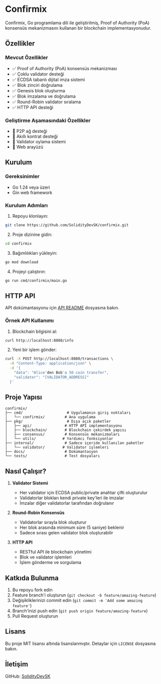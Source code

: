 # Confirmix

Confirmix, Go programlama dili ile geliştirilmiş, Proof of Authority (PoA) konsensüs mekanizmasını kullanan bir blockchain implementasyonudur.

## Özellikler

### Mevcut Özellikler
- ✅ Proof of Authority (PoA) konsensüs mekanizması
- ✅ Çoklu validator desteği
- ✅ ECDSA tabanlı dijital imza sistemi
- ✅ Blok zinciri doğrulama
- ✅ Genesis blok oluşturma
- ✅ Blok imzalama ve doğrulama
- ✅ Round-Robin validator sıralama
- ✅ HTTP API desteği

### Geliştirme Aşamasındaki Özellikler
- 🔄 P2P ağ desteği
- 🔄 Akıllı kontrat desteği
- 🔄 Validator oylama sistemi
- 🔄 Web arayüzü

## Kurulum

### Gereksinimler
- Go 1.24 veya üzeri
- Gin web framework

### Kurulum Adımları
1. Repoyu klonlayın:
```bash
git clone https://github.com/SolidityDevSK/confirmix.git
```

2. Proje dizinine gidin:
```bash
cd confirmix
```

3. Bağımlılıkları yükleyin:
```bash
go mod download
```

4. Projeyi çalıştırın:
```bash
go run cmd/confirmix/main.go
```

## HTTP API

API dokümantasyonu için [API README](pkg/api/README.md) dosyasına bakın.

### Örnek API Kullanımı

1. Blockchain bilgisini al:
```bash
curl http://localhost:8080/info
```

2. Yeni bir işlem gönder:
```bash
curl -X POST http://localhost:8080/transactions \
  -H "Content-Type: application/json" \
  -d '{
    "data": "Alice'den Bob'a 50 coin transfer",
    "validator": "[VALIDATOR_ADDRESS]"
  }'
```

## Proje Yapısı

```
confirmix/
├── cmd/                    # Uygulamanın giriş noktaları
│   └── confirmix/         # Ana uygulama
├── pkg/                    # Dışa açık paketler
│   ├── api/               # HTTP API implementasyonu
│   ├── blockchain/        # Blockchain çekirdek yapısı
│   ├── consensus/         # Konsensüs mekanizmaları
│   └── utils/            # Yardımcı fonksiyonlar
├── internal/              # Sadece içeride kullanılan paketler
│   └── validator/        # Validator işlemleri
├── docs/                  # Dokümantasyon
└── tests/                 # Test dosyaları
```

## Nasıl Çalışır?

1. **Validator Sistemi**
   - Her validator için ECDSA public/private anahtar çifti oluşturulur
   - Validatorlar blokları kendi private key'leri ile imzalar
   - İmzalar diğer validatorlar tarafından doğrulanır

2. **Round-Robin Konsensüs**
   - Validatorlar sırayla blok oluşturur
   - Her blok arasında minimum süre (5 saniye) beklenir
   - Sadece sırası gelen validator blok oluşturabilir

3. **HTTP API**
   - RESTful API ile blockchain yönetimi
   - Blok ve validator işlemleri
   - İşlem gönderme ve sorgulama

## Katkıda Bulunma

1. Bu repoyu fork edin
2. Feature branch'i oluşturun (`git checkout -b feature/amazing-feature`)
3. Değişikliklerinizi commit edin (`git commit -m 'Add some amazing feature'`)
4. Branch'inizi push edin (`git push origin feature/amazing-feature`)
5. Pull Request oluşturun

## Lisans

Bu proje MIT lisansı altında lisanslanmıştır. Detaylar için `LICENSE` dosyasına bakın.

## İletişim

GitHub: [SolidityDevSK](https://github.com/SolidityDevSK) 